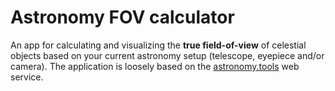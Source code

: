 # Astronomy FOV calculator  

An app for calculating and visualizing the **true field-of-view** of celestial objects based on your current astronomy setup (telescope, eyepiece and/or camera). The application is loosely based on the [astronomy.tools](https://astronomy.tools/calculators/field_of_view/) web service. 